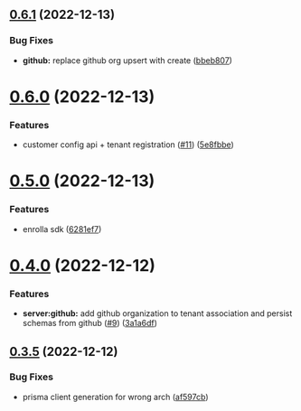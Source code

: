 ## [0.6.1](https://github.com/vecinity/enrolla/compare/0.6.0...0.6.1) (2022-12-13)


### Bug Fixes

* **github:** replace github org upsert with create ([bbeb807](https://github.com/vecinity/enrolla/commit/bbeb807b99c7f069ec81e9856db80648decd9728))



# [0.6.0](https://github.com/vecinity/enrolla/compare/0.5.0...0.6.0) (2022-12-13)


### Features

* customer config api + tenant registration ([#11](https://github.com/vecinity/enrolla/issues/11)) ([5e8fbbe](https://github.com/vecinity/enrolla/commit/5e8fbbe62b0ec60ec96a5674b1e1dddc48286f36))



# [0.5.0](https://github.com/vecinity/enrolla/compare/0.4.0...0.5.0) (2022-12-13)


### Features

* enrolla sdk ([6281ef7](https://github.com/vecinity/enrolla/commit/6281ef75cc6e768df8ac72e549d249f51c16ef55))



# [0.4.0](https://github.com/vecinity/enrolla/compare/0.3.5...0.4.0) (2022-12-12)


### Features

* **server:github:** add github organization to tenant association and persist schemas from github  ([#9](https://github.com/vecinity/enrolla/issues/9)) ([3a1a6df](https://github.com/vecinity/enrolla/commit/3a1a6dfa24828abef575ef6ceced703497383a35))



## [0.3.5](https://github.com/vecinity/enrolla/compare/0.3.4...0.3.5) (2022-12-12)


### Bug Fixes

* prisma client generation for wrong arch ([af597cb](https://github.com/vecinity/enrolla/commit/af597cb5e6d53bfd7f08eb8d5ff6032c16175bf4))



